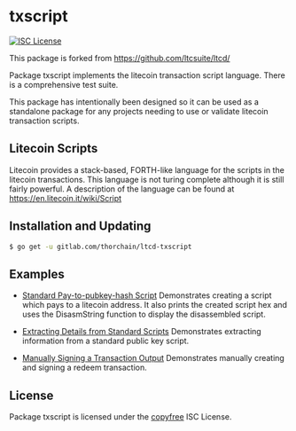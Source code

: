 # txscript

[![ISC License](http://img.shields.io/badge/license-ISC-blue.svg)](http://copyfree.org)

This package is forked from https://github.com/ltcsuite/ltcd/

Package txscript implements the litecoin transaction script language. There is
a comprehensive test suite.

This package has intentionally been designed so it can be used as a standalone
package for any projects needing to use or validate litecoin transaction scripts.

## Litecoin Scripts

Litecoin provides a stack-based, FORTH-like language for the scripts in
the litecoin transactions. This language is not turing complete
although it is still fairly powerful. A description of the language
can be found at https://en.litecoin.it/wiki/Script

## Installation and Updating

```bash
$ go get -u gitlab.com/thorchain/ltcd-txscript
```

## Examples

- [Standard Pay-to-pubkey-hash Script](https://pkg.go.dev/gitlab.com/thorchain/ltcd-txscript#example-PayToAddrScript)
  Demonstrates creating a script which pays to a litecoin address. It also
  prints the created script hex and uses the DisasmString function to display
  the disassembled script.

- [Extracting Details from Standard Scripts](https://pkg.go.dev/gitlab.com/thorchain/ltcd-txscript#example-ExtractPkScriptAddrs)
  Demonstrates extracting information from a standard public key script.

- [Manually Signing a Transaction Output](https://pkg.go.dev/gitlab.com/thorchain/ltcd-txscript#example-SignTxOutput)
  Demonstrates manually creating and signing a redeem transaction.

## License

Package txscript is licensed under the [copyfree](http://copyfree.org) ISC
License.
